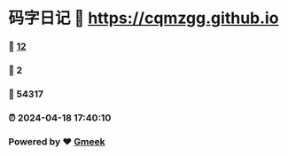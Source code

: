 # 码字日记 :link: https://cqmzgg.github.io 
### :page_facing_up: [12](https://cqmzgg.github.io/tag.html) 
### :speech_balloon: 2 
### :hibiscus: 54317 
### :alarm_clock: 2024-04-18 17:40:10 
### Powered by :heart: [Gmeek](https://github.com/Meekdai/Gmeek)
